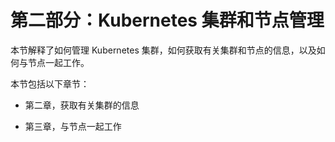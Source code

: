 # 第二部分：Kubernetes 集群和节点管理

本节解释了如何管理 Kubernetes 集群，如何获取有关集群和节点的信息，以及如何与节点一起工作。

本节包括以下章节：

+   第二章，获取有关集群的信息

+   第三章，与节点一起工作
